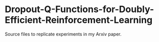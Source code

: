 # Dropout-Q-Functions-for-Doubly-Efficient-Reinforcement-Learning
Source files to replicate experiments in my Arxiv paper.
